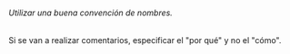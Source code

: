 <h1 class="title" style="display:none">Pruebas Unitarias. Principios de Diseño</h1>

<h6>Utilizar una buena convención de nombres.</h6>

Si se van a realizar comentarios, especificar el "por qué" y no el "cómo".

